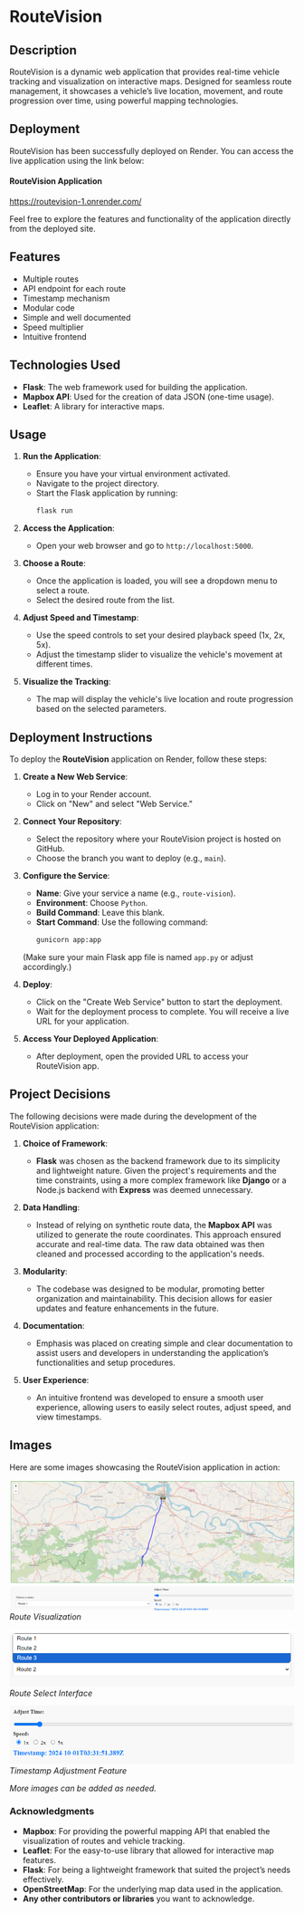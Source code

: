 # RouteVision

## Description
RouteVision is a dynamic web application that provides real-time vehicle tracking and visualization on interactive maps. Designed for seamless route management, it showcases a vehicle’s live location, movement, and route progression over time, using powerful mapping technologies.


## Deployment

RouteVision has been successfully deployed on Render. You can access the live application using the link below:

#### RouteVision Application
    
https://routevision-1.onrender.com/

Feel free to explore the features and functionality of the application directly from the deployed site.


## Features
- Multiple routes
- API endpoint for each route
- Timestamp mechanism
- Modular code
- Simple and well documented
- Speed multiplier
- Intuitive frontend


## Technologies Used
- **Flask**: The web framework used for building the application.
- **Mapbox API**: Used for the creation of data JSON (one-time usage).
- **Leaflet**: A library for interactive maps.

## Usage

1. **Run the Application**:
   - Ensure you have your virtual environment activated.
   - Navigate to the project directory.
   - Start the Flask application by running:
     ```bash
     flask run
     ```

2. **Access the Application**:
   - Open your web browser and go to `http://localhost:5000`.

3. **Choose a Route**:
   - Once the application is loaded, you will see a dropdown menu to select a route.
   - Select the desired route from the list.

4. **Adjust Speed and Timestamp**:
   - Use the speed controls to set your desired playback speed (1x, 2x, 5x).
   - Adjust the timestamp slider to visualize the vehicle's movement at different times.

5. **Visualize the Tracking**:
   - The map will display the vehicle's live location and route progression based on the selected parameters.



## Deployment Instructions

To deploy the **RouteVision** application on Render, follow these steps:

1. **Create a New Web Service**:
   - Log in to your Render account.
   - Click on "New" and select "Web Service."

2. **Connect Your Repository**:
   - Select the repository where your RouteVision project is hosted on GitHub.
   - Choose the branch you want to deploy (e.g., `main`).

3. **Configure the Service**:
   - **Name**: Give your service a name (e.g., `route-vision`).
   - **Environment**: Choose `Python`.
   - **Build Command**: Leave this blank.
   - **Start Command**: Use the following command:
     ```bash
     gunicorn app:app
     ```
   (Make sure your main Flask app file is named `app.py` or adjust accordingly.)


5. **Deploy**:
   - Click on the "Create Web Service" button to start the deployment.
   - Wait for the deployment process to complete. You will receive a live URL for your application.

6. **Access Your Deployed Application**:
   - After deployment, open the provided URL to access your RouteVision app.


## Project Decisions

The following decisions were made during the development of the RouteVision application:

1. **Choice of Framework**:
   - **Flask** was chosen as the backend framework due to its simplicity and lightweight nature. Given the project's requirements and the time constraints, using a more complex framework like **Django** or a Node.js backend with **Express** was deemed unnecessary.

2. **Data Handling**:
   - Instead of relying on synthetic route data, the **Mapbox API** was utilized to generate the route coordinates. This approach ensured accurate and real-time data. The raw data obtained was then cleaned and processed according to the application's needs. 

3. **Modularity**:
   - The codebase was designed to be modular, promoting better organization and maintainability. This decision allows for easier updates and feature enhancements in the future.

4. **Documentation**:
   - Emphasis was placed on creating simple and clear documentation to assist users and developers in understanding the application’s functionalities and setup procedures.

5. **User Experience**:
   - An intuitive frontend was developed to ensure a smooth user experience, allowing users to easily select routes, adjust speed, and view timestamps.


## Images

Here are some images showcasing the RouteVision application in action:

![Route Visualization](screenshots/index.png)
*Route Visualization*

![Select Routes](screenshots/routes.png)
*Route Select Interface*

![Timestamp Adjustment](screenshots/time.png)
*Timestamp Adjustment Feature*

*More images can be added as needed.*


### Acknowledgments

- **Mapbox**: For providing the powerful mapping API that enabled the visualization of routes and vehicle tracking.
- **Leaflet**: For the easy-to-use library that allowed for interactive map features.
- **Flask**: For being a lightweight framework that suited the project’s needs effectively.
- **OpenStreetMap**: For the underlying map data used in the application.
- **Any other contributors or libraries** you want to acknowledge.

